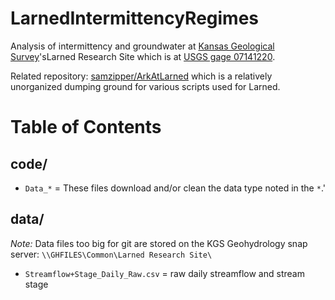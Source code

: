 # LarnedIntermittencyRegimes
Analysis of intermittency and groundwater at [Kansas Geological Survey](http://www.kgs.ku.edu/)'sLarned Research Site which is at [USGS gage 07141220](https://waterdata.usgs.gov/ks/nwis/uv/?site_no=07141220&PARAmeter_cd=00065,00060).

Related repository: [samzipper/ArkAtLarned](https://github.com/samzipper/ArkAtLarned) which is a relatively unorganized dumping ground for various scripts used for Larned.

# Table of Contents

## code/

 - `Data_*` = These files download and/or clean the data type noted in the `*`.'

## data/

*Note:* Data files too big for git are stored on the KGS Geohydrology snap server: `\\GHFILES\Common\Larned Research Site\`

 - `Streamflow+Stage_Daily_Raw.csv` = raw daily streamflow and stream stage